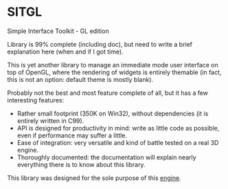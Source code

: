 # SITGL
Simple Interface Toolkit - GL edition

Library is 99% complete (including doc), but need to write a brief explanation here (when and if I got time).

This is yet another library to manage an immediate mode user interface on top of OpenGL, where the rendering of widgets is entirely themable (in fact, this is not an option: default theme is mostly blank).

Probably not the best and most feature complete of all, but it has a few interesting features:
* Rather small footprint (350K on Win32), without dependencies (it is entirely written in C99).
* API is designed for productivity in mind: write as little code as possible, even if performance may suffer a little.
* Ease of integration: very versatile and kind of battle tested on a real 3D engine.
* Thoroughly documented: the documentation will explain nearly everything there is to know about this library.


This library was designed for the sole purpose of this [engine](https://github.com/crystalcrag/MCEdit2).
